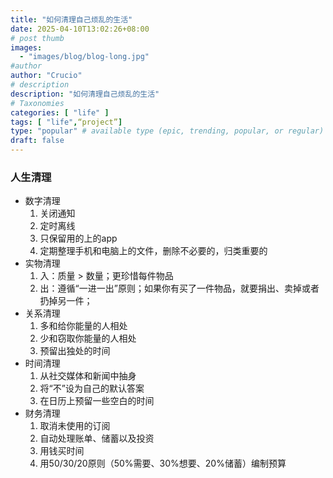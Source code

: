 ```yaml
---
title: "如何清理自己烦乱的生活"
date: 2025-04-10T13:02:26+08:00
# post thumb
images:
  - "images/blog/blog-long.jpg"
#author
author: "Crucio"
# description
description: "如何清理自己烦乱的生活"
# Taxonomies
categories: [ "life" ]
tags: [ "life",“project”]
type: "popular" # available type (epic, trending, popular, or regular)
draft: false
---
```


### 人生清理
* 数字清理
  1. 关闭通知
  2. 定时离线
  3. 只保留用的上的app
  4. 定期整理手机和电脑上的文件，删除不必要的，归类重要的
* 实物清理
  1. 入：质量 > 数量；更珍惜每件物品
  2. 出：遵循“一进一出”原则；如果你有买了一件物品，就要捐出、卖掉或者扔掉另一件；
* 关系清理
  1. 多和给你能量的人相处
  2. 少和窃取你能量的人相处
  3. 预留出独处的时间
* 时间清理
  1. 从社交媒体和新闻中抽身
  2. 将“不”设为自己的默认答案
  3. 在日历上预留一些空白的时间
* 财务清理
  1. 取消未使用的订阅
  2. 自动处理账单、储蓄以及投资
  3. 用钱买时间
  4. 用50/30/20原则（50%需要、30%想要、20%储蓄）编制预算
